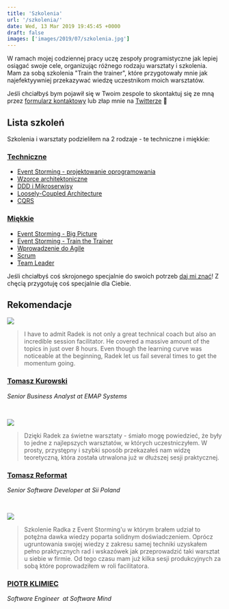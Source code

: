 ```yaml
---
title: 'Szkolenia'
url: '/szkolenia/'
date: Wed, 13 Mar 2019 19:45:45 +0000
draft: false
images: ['images/2019/07/szkolenia.jpg']
---
```


W ramach mojej codziennej pracy uczę zespoły programistyczne jak lepiej osiągać swoje cele, organizując różnego rodzaju warsztaty i szkolenia. Mam za sobą szkolenia "Train the trainer", które przygotowały mnie jak najefektyywniej przekazywać wiedzę uczestnikom moich warsztatów.

Jeśli chciałbyś bym pojawił się w Twoim zespole to skontaktuj się ze mną przez [formularz kontaktowy](/kontakt) lub złap mnie na [Twitterze](https://twitter.com/RadekMaziarka) 🙂

## Lista szkoleń

Szkolenia i warsztaty podzieliłem na 2 rodzaje - te techniczne i miękkie:

### [Techniczne](/szkolenia/techniczne)

 *   [Event Storming - projektowanie oprogramowania](/szkolenia/event-storming-projektowanie-oprogramowania)
 *   [Wzorce architektoniczne](/szkolenia/wzorce-architektoniczne/)
 *   [DDD i Mikroserwisy](/szkolenia/ddd-i-mikroserwisy)
 *   [Loosely-Coupled Architecture](/szkolenia/loosely-coupled-architecture)
 *   [CQRS](/szkolenia/cqrs)

### [Miękkie](/szkolenia/szkolenia/miekkie)

 *   [Event Storming - Big Picture](/szkolenia/event-storming-big-picture)
 *   [Event Storming - Train the Trainer](/szkolenia/event-storming-train-the-trainer/)
 *   [Wprowadzenie do Agile](/szkolenia/wprowadzenie-do-agile)
 *   [Scrum](/szkolenia/agile-scrum)
 *   [Team Leader](/szkolenia/team-leader)

Jeśli chciałbyś coś skrojonego specjalnie do swoich potrzeb [daj mi znać](/kontakt)! Z chęcią przygotuję coś specjalnie dla Ciebie.

## Rekomendacje

[![](/images/2019/08/tomasz-kurowski.jpg)](https://www.linkedin.com/in/tomasz-kurowski/)

> I have to admit Radek is not only a great technical coach but also an incredible session facilitator. He covered a massive amount of the topics in just over 8 hours. Even though the learning curve was noticeable at the beginning, Radek let us fail several times to get the momentum going.

### [Tomasz Kurowski](https://www.linkedin.com/in/tomasz-kurowski/)

_Senior Business Analyst at EMAP Systems_

 

[![](/images/2019/08/tomasz-reformat.jpg)](https://www.linkedin.com/in/tomasz-reformat-353257a2/)

> Dzięki Radek za świetne warsztaty - śmiało mogę powiedzieć, że były to jedne z najlepszych warsztatów, w których uczestniczyłem. W prosty, przystępny i szybki sposób przekazałeś nam widzę teoretyczną, która została utrwalona już w dłuższej sesji praktycznej.

### [Tomasz Reformat](https://www.linkedin.com/in/tomasz-reformat-353257a2/)

_Senior Software Developer at Sii Poland_

 

[![](/images/2019/11/piotr-klimiec.jpg)](https://www.linkedin.com/in/piotr-klimiec-621873b5/)

> Szkolenie Radka z Event Storming'u w którym brałem udział to potężna dawka wiedzy poparta solidnym doświadczeniem. Oprócz ugruntowania swojej wiedzy z zakresu samej techniki uzyskałem pełno praktycznych rad i wskazówek jak przeprowadzić taki warsztat u siebie w firmie. Od tego czasu mam już kilka sesji produkcyjnych za sobą które poprowadziłem w roli facilitatora.

### [PIOTR KLIMIEC](https://www.linkedin.com/in/piotr-klimiec-621873b5/)

_Software Engineer  at Software Mind_